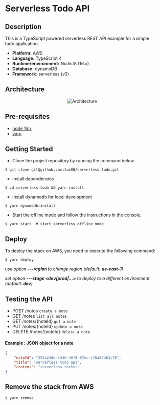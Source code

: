 # Serverless Todo API

## Description

This is a TypeScript powered serverless REST API example for a simple todo application.

- **Platform:** AWS
- **Language:** TypeScript 4
- **Runtime/environment:** NodeJS (16.x)
- **Database:** dynamoDB
- **Framework:** serverless (v3)

## Architecture

<p align="center">
  <img src="https://user-images.githubusercontent.com/9397970/185930093-d2e83185-e742-4df3-a539-370b4ee6be10.png" alt="Architecture"/>
</p>

## Pre-requisites

-  [node 16.x](https://nodejs.org/fr/download/)
-   [yarn](https://yarnpkg.com/)

## Getting Started
- Clone the project repository by running the command below.
```shell
$ git clone git@github.com:tux86/serverless-todo.git
```
- install dependencies
```shell
$ cd serverless-todo && yarn install
```
- install dynamodb for local development
```shell
$ yarn dynamodb:install
```
- Start the offline mode and follow the instructions in the console.
```shell
$ yarn start  # start serverless offline mode
```

## Deploy

To deploy the stack on AWS, you need to execute the following command:

```shell
$ yarn deploy
```

_use option  **---region <aws-region>** to change region (default: **us-east-1**)_

_set option **---stage <dev|prod|...>** to deploy to a different environment (default: **dev**)_

## Testing the API

* POST /notes `create a note`
* GET /notes `list all notes`
* GET /notes/{noteId}  `get a note`
* PUT /notes/{noteId}  `update a note`
* DELETE /notes/{noteId} `delete a note`

#### Example : JSON object for a note
```json
{
    "noteId": "395a24db-f416-48f8-87ec-c76a87461c70",
    "title": "serverless todo api",
    "content": "serverless rocks!"
}
```
    
## Remove the stack from AWS

```shell
$ yarn remove
```
